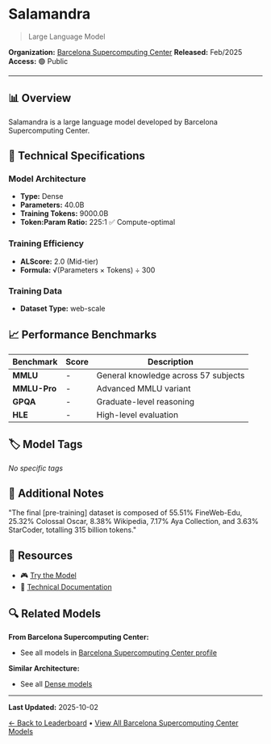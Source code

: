 # Salamandra

> Large Language Model

**Organization:** [Barcelona Supercomputing Center](../../labs/barcelona-supercomputing-center.md)
**Released:** Feb/2025
**Access:** 🟢 Public

---

## 📊 Overview

Salamandra is a large language model developed by Barcelona Supercomputing Center.

## 🔧 Technical Specifications

### Model Architecture
- **Type:** Dense
- **Parameters:** 40.0B
- **Training Tokens:** 9000.0B
- **Token:Param Ratio:** 225:1 ✅ Compute-optimal

### Training Efficiency
- **ALScore:** 2.0 (Mid-tier)
- **Formula:** √(Parameters × Tokens) ÷ 300

### Training Data
- **Dataset Type:** web-scale

## 📈 Performance Benchmarks

| Benchmark | Score | Description |
|-----------|-------|-------------|
| **MMLU** | - | General knowledge across 57 subjects |
| **MMLU-Pro** | - | Advanced MMLU variant |
| **GPQA** | - | Graduate-level reasoning |
| **HLE** | - | High-level evaluation |

## 🏷️ Model Tags

_No specific tags_

## 📝 Additional Notes

"The final [pre-training] dataset is composed of 55.51% FineWeb-Edu, 25.32% Colossal Oscar, 8.38% Wikipedia, 7.17% Aya Collection, and 3.63% StarCoder, totalling 315 billion tokens."

## 🔗 Resources

- 🎮 [Try the Model](https://github.com/langtech-bsc/salamandra)
- 📄 [Technical Documentation](https://arxiv.org/abs/2502.08489)

## 🔍 Related Models

**From Barcelona Supercomputing Center:**
- See all models in [Barcelona Supercomputing Center profile](../../labs/barcelona-supercomputing-center.md)

**Similar Architecture:**
- See all [Dense models](../../architectures/dense.md)

---

**Last Updated:** 2025-10-02

[← Back to Leaderboard](../../README.md) • [View All Barcelona Supercomputing Center Models](../../labs/barcelona-supercomputing-center.md)
